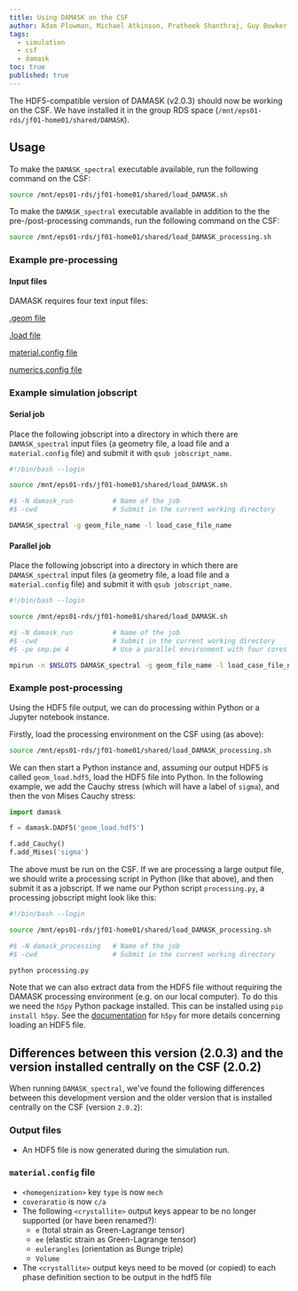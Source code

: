 ```yaml
---
title: Using DAMASK on the CSF
author: Adam Plowman, Michael Atkinson, Pratheek Shanthraj, Guy Bowker
tags:
  - simulation
  - csf
  - damask
toc: true
published: true
---
```


The HDF5-compatible version of DAMASK (v2.0.3) should now be working on the CSF. We have installed it in the group RDS space (`/mnt/eps01-rds/jf01-home01/shared/DAMASK`).

## Usage

To make the `DAMASK_spectral` executable available, run the following command on the CSF:

```bash
source /mnt/eps01-rds/jf01-home01/shared/load_DAMASK.sh
```

To make the `DAMASK_spectral` executable available in addition to the the pre-/post-processing commands, run the following command on the CSF:

```bash
source /mnt/eps01-rds/jf01-home01/shared/load_DAMASK_processing.sh
```

### Example pre-processing

#### Input files
DAMASK requires four text input files:

[.geom file](./geom_file.md)

[.load file](./load_file.md)

[material.config file](./material_file.md)

[numerics.config file](./numerics_file.md)

### Example simulation jobscript

#### Serial job

Place the following jobscript into a directory in which there are `DAMASK_spectral` input files (a geometry file, a load file and a `material.config` file) and submit it with `qsub jobscript_name`.

```sh
#!/bin/bash --login

source /mnt/eps01-rds/jf01-home01/shared/load_DAMASK.sh

#$ -N damask_run          # Name of the job
#$ -cwd                   # Submit in the current working directory

DAMASK_spectral -g geom_file_name -l load_case_file_name
```

#### Parallel job

Place the following jobscript into a directory in which there are `DAMASK_spectral` input files (a geometry file, a load file and a `material.config` file) and submit it with `qsub jobscript_name`.

```sh
#!/bin/bash --login

source /mnt/eps01-rds/jf01-home01/shared/load_DAMASK.sh

#$ -N damask_run          # Name of the job
#$ -cwd                   # Submit in the current working directory
#$ -pe smp.pe 4           # Use a parallel environment with four cores

mpirun -n $NSLOTS DAMASK_spectral -g geom_file_name -l load_case_file_name
```

### Example post-processing

Using the HDF5 file output, we can do processing within Python or a Jupyter notebook instance. 

Firstly, load the processing environment on the CSF using (as above):

```sh
source /mnt/eps01-rds/jf01-home01/shared/load_DAMASK_processing.sh
```

We can then start a Python instance and, assuming our output HDF5 is called `geom_load.hdf5`, load the HDF5 file into Python. In the following example,
we add the Cauchy stress (which will have a label of `sigma`), and then the von Mises Cauchy stress:

```python
import damask

f = damask.DADF5('geom_load.hdf5')

f.add_Cauchy()
f.add_Mises('sigma')
```

The above must be run on the CSF. If we are processing a large output file, we should write a processing script in Python (like that above), and then submit it as a jobscript. If we name our Python script `processing.py`, a processing jobscript might look like this:

```sh
#!/bin/bash --login

source /mnt/eps01-rds/jf01-home01/shared/load_DAMASK_processing.sh

#$ -N damask_processing   # Name of the job
#$ -cwd                   # Submit in the current working directory

python processing.py
```

Note that we can also extract data from the HDF5 file without requiring the DAMASK processing environment (e.g. on our local computer). To do this we need the `h5py` Python package installed. This can be installed using `pip install h5py`. See the [documentation](http://docs.h5py.org/en/stable/) for `h5py` for more details concerning loading an HDF5 file.

## Differences between this version (2.0.3) and the version installed centrally on the CSF (2.0.2)

When running `DAMASK_spectral`, we've found the following differences between this development version and the older version that is installed centrally on the CSF (version `2.0.2`):

### Output files

- An HDF5 file is now generated during the simulation run.

### `material.config` file

- `<homegenization>` key `type` is now `mech`
- `coveraratio` is now `c/a`
- The following `<crystallite>` output keys appear to be no longer supported (or have been renamed?):
  - `e` (total strain as Green-Lagrange tensor)
  - `ee` (elastic strain as Green-Lagrange tensor)
  - `eulerangles` (orientation as Bunge triple)
  - `Volume`
- The `<crystallite>` output keys need to be moved (or copied) to each phase definition section to be output in the hdf5 file
